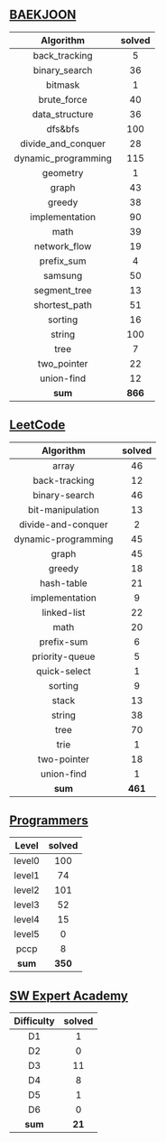 ## [BAEKJOON](./baekjoon/) 
|    Algorithm    | solved |
| :-------------: | :----: |
|back_tracking|5|
|binary_search|36|
|bitmask|1|
|brute_force|40|
|data_structure|36|
|dfs&bfs|100|
|divide_and_conquer|28|
|dynamic_programming|115|
|geometry|1|
|graph|43|
|greedy|38|
|implementation|90|
|math|39|
|network_flow|19|
|prefix_sum|4|
|samsung|50|
|segment_tree|13|
|shortest_path|51|
|sorting|16|
|string|100|
|tree|7|
|two_pointer|22|
|union-find|12|
| **sum** | **866**|

## [LeetCode](./leetcode/)
|    Algorithm    | solved |
| :-------------: | :----: |
|array|46|
|back-tracking|12|
|binary-search|46|
|bit-manipulation|13|
|divide-and-conquer|2|
|dynamic-programming|45|
|graph|45|
|greedy|18|
|hash-table|21|
|implementation|9|
|linked-list|22|
|math|20|
|prefix-sum|6|
|priority-queue|5|
|quick-select|1|
|sorting|9|
|stack|13|
|string|38|
|tree|70|
|trie|1|
|two-pointer|18|
|union-find|1|
| **sum** | **461**|

## [Programmers](./programmers/)
|    Level    | solved |
| :-------------: | :----: |
|level0|100|
|level1|74|
|level2|101|
|level3|52|
|level4|15|
|level5|0|
|pccp|8|
| **sum** | **350**|

## [SW Expert Academy](./swea/)
|    Difficulty    | solved |
| :-------------: | :----: |
|D1|1|
|D2|0|
|D3|11|
|D4|8|
|D5|1|
|D6|0|
| **sum** | **21**|

